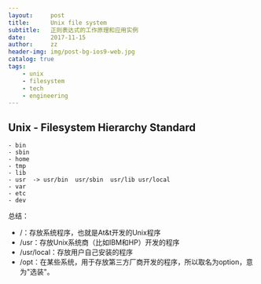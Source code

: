 ```yaml
---
layout:     post
title:      Unix file system
subtitle:   正则表达式的工作原理和应用实例
date:       2017-11-15
author:     zz
header-img: img/post-bg-ios9-web.jpg
catalog: true
tags:
    - unix
    - filesystem 
    - tech
    - engineering 
---
```


## Unix - Filesystem Hierarchy Standard
```
- bin
- sbin
- home
- tmp
- lib
- usr  -> usr/bin  usr/sbin  usr/lib usr/local
- var
- etc
- dev
```
总结：
- /：存放系统程序，也就是At&t开发的Unix程序
- /usr：存放Unix系统商（比如IBM和HP）开发的程序
- /usr/local：存放用户自己安装的程序
- /opt：在某些系统，用于存放第三方厂商开发的程序，所以取名为option，意为"选装"。
